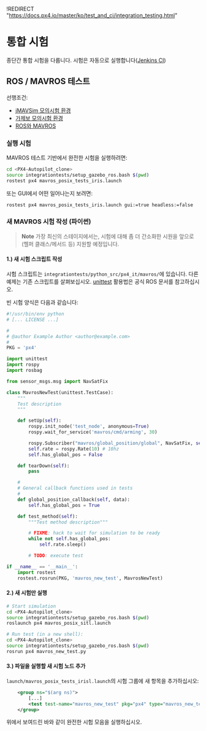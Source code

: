 !REDIRECT "https://docs.px4.io/master/ko/test_and_ci/integration_testing.html"

# 통합 시험

종단간 통합 시험을 다룹니다. 시험은 자동으로 실행합니다([Jenkins CI](../test_and_ci/jenkins_ci.md))

## ROS / MAVROS 테스트

선행조건:

- [jMAVSim 모의시험 환경](../simulation/jmavsim.md)
- [가제보 모의시험 환경](../simulation/gazebo.md)
- [ROS와 MAVROS](../simulation/ros_interface.md)

### 실행 시험

MAVROS 테스트 기반에서 완전한 시험을 실행하려면:

```sh
cd <PX4-Autopilot_clone>
source integrationtests/setup_gazebo_ros.bash $(pwd)
rostest px4 mavros_posix_tests_iris.launch
```

또는 GUI에서 어떤 일어나는지 보려면:

```sh
rostest px4 mavros_posix_tests_iris.launch gui:=true headless:=false
```

### 새 MAVROS 시험 작성 (파이썬)

> **Note** 가장 최신의 스테이지에서는, 시험에 대해 좀 더 간소화한 시원을 앞으로 (헬퍼 클래스/메서드 등) 지원할 예정입니다.

#### 1.) 새 시험 스크립트 작성

시험 스크립트는 `integrationtests/python_src/px4_it/mavros/`에 있습니다. 다른 예제는 기존 스크립트를 살펴보십시오. [unittest](http://wiki.ros.org/unittest) 활용법은 공식 ROS 문서를 참고하십시오.

빈 시험 양식은 다음과 같습니다:

```python
#!/usr/bin/env python
# [... LICENSE ...]

#
# @author Example Author <author@example.com>
#
PKG = 'px4'

import unittest
import rospy
import rosbag

from sensor_msgs.msg import NavSatFix

class MavrosNewTest(unittest.TestCase):
    """
    Test description
    """

    def setUp(self):
        rospy.init_node('test_node', anonymous=True)
        rospy.wait_for_service('mavros/cmd/arming', 30)

        rospy.Subscriber("mavros/global_position/global", NavSatFix, self.global_position_callback)
        self.rate = rospy.Rate(10) # 10hz
        self.has_global_pos = False

    def tearDown(self):
        pass

    #
    # General callback functions used in tests
    #
    def global_position_callback(self, data):
        self.has_global_pos = True

    def test_method(self):
        """Test method description"""

        # FIXME: hack to wait for simulation to be ready
        while not self.has_global_pos:
            self.rate.sleep()

        # TODO: execute test

if __name__ == '__main__':
    import rostest
    rostest.rosrun(PKG, 'mavros_new_test', MavrosNewTest)
```

#### 2.) 새 시험만 실행

```sh
# Start simulation
cd <PX4-Autopilot_clone>
source integrationtests/setup_gazebo_ros.bash $(pwd)
roslaunch px4 mavros_posix_sitl.launch

# Run test (in a new shell):
cd <PX4-Autopilot_clone>
source integrationtests/setup_gazebo_ros.bash $(pwd)
rosrun px4 mavros_new_test.py
```

#### 3.) 파일을 실행할 새 시험 노드 추가

`launch/mavros_posix_tests_irisl.launch`의 시험 그룹에 새 항목을 추가하십시오:

```xml
    <group ns="$(arg ns)">
        [...]
        <test test-name="mavros_new_test" pkg="px4" type="mavros_new_test.py" />
    </group>
```

위에서 보여드린 바와 같이 완전한 시험 모음을 실행하십시오.